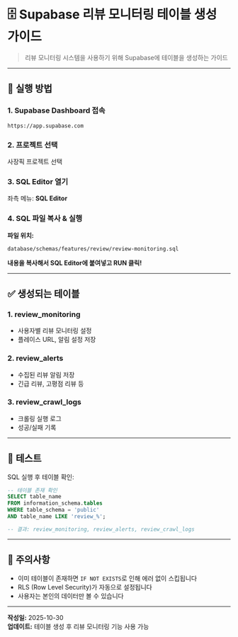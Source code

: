 # 🗄️ Supabase 리뷰 모니터링 테이블 생성 가이드

> 리뷰 모니터링 시스템을 사용하기 위해 Supabase에 테이블을 생성하는 가이드

---

## 📝 실행 방법

### 1. Supabase Dashboard 접속

```
https://app.supabase.com
```

### 2. 프로젝트 선택

사장픽 프로젝트 선택

### 3. SQL Editor 열기

좌측 메뉴: **SQL Editor**

### 4. SQL 파일 복사 & 실행

**파일 위치:**
```
database/schemas/features/review/review-monitoring.sql
```

**내용을 복사해서 SQL Editor에 붙여넣고 RUN 클릭!**

---

## ✅ 생성되는 테이블

### 1. review_monitoring
- 사용자별 리뷰 모니터링 설정
- 플레이스 URL, 알림 설정 저장

### 2. review_alerts
- 수집된 리뷰 알림 저장
- 긴급 리뷰, 고평점 리뷰 등

### 3. review_crawl_logs
- 크롤링 실행 로그
- 성공/실패 기록

---

## 🧪 테스트

SQL 실행 후 테이블 확인:

```sql
-- 테이블 존재 확인
SELECT table_name 
FROM information_schema.tables 
WHERE table_schema = 'public' 
AND table_name LIKE 'review_%';

-- 결과: review_monitoring, review_alerts, review_crawl_logs
```

---

## 🚨 주의사항

- 이미 테이블이 존재하면 `IF NOT EXISTS`로 인해 에러 없이 스킵됩니다
- RLS (Row Level Security)가 자동으로 설정됩니다
- 사용자는 본인의 데이터만 볼 수 있습니다

---

**작성일:** 2025-10-30  
**업데이트:** 테이블 생성 후 리뷰 모니터링 기능 사용 가능

